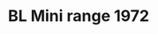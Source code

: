 ---
    title: BL Mini range 1972
    slug: BL-Mini-range-1972
    description:
    code: BL-Mini-range-1972
    image: https://cmdiy-archive.s3.us-east-1.amazonaws.com/adverts/images/BL+Mini+range+1972.jpeg
    download: https://cmdiy-archive.s3.us-east-1.amazonaws.com/adverts/documents/BL+Mini+range+1972.pdf
---